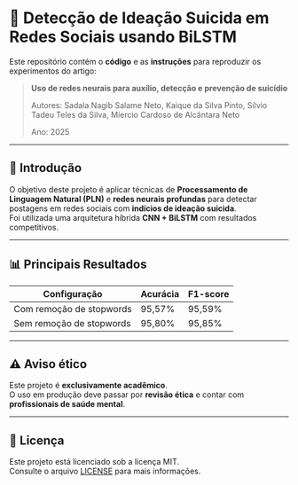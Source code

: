 # 🧠 Detecção de Ideação Suicida em Redes Sociais usando BiLSTM

Este repositório contém o **código** e as **instruções** para reproduzir os experimentos do artigo:

> **Uso de redes neurais para auxílio, detecção e prevenção de suicídio**
> 
> Autores: Sadala Nagib Salame Neto, Kaique da Silva Pinto, Silvio Tadeu Teles da Silva,
> Míercio Cardoso de Alcântara Neto
> 
> Ano: 2025

---

## 🚀 Introdução

O objetivo deste projeto é aplicar técnicas de **Processamento de Linguagem Natural (PLN)** e **redes neurais profundas** para detectar postagens em redes sociais com **indícios de ideação suicida**.  
Foi utilizada uma arquitetura híbrida **CNN + BiLSTM** com resultados competitivos.

---

## 📊 Principais Resultados

| Configuração             | Acurácia | F1-score |
|--------------------------|----------|----------|
| Com remoção de stopwords | 95,57%   | 95,59%   |
| Sem remoção de stopwords | 95,80%   | 95,85%   |

---

## ⚠️ Aviso ético

Este projeto é **exclusivamente acadêmico**.  
O uso em produção deve passar por **revisão ética** e contar com **profissionais de saúde mental**.

---

## 📄 Licença

Este projeto está licenciado sob a licença MIT.  
Consulte o arquivo [LICENSE](LICENSE) para mais informações.